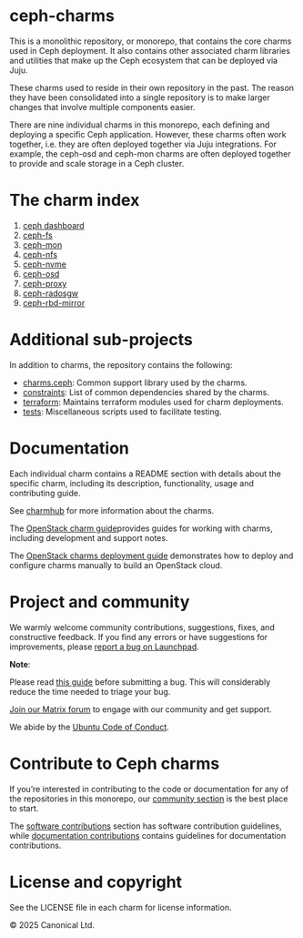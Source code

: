 # ceph-charms

This is a monolithic repository, or monorepo, that contains the core charms used in Ceph deployment.
It also contains other associated charm libraries and utilities that make up the Ceph ecosystem that
can be deployed via Juju.

These charms used to reside in their own repository in the past. The reason they have been consolidated
into a single repository is to make larger changes that involve multiple components easier.

There are nine individual charms in this monorepo, each defining and deploying a specific Ceph application.
However, these charms often work together, i.e. they are often deployed together via Juju integrations.
For example, the ceph-osd and ceph-mon charms are often deployed together to provide and scale storage in a Ceph cluster.

# The charm index

1. [ceph dashboard](https://github.com/canonical/ceph-charms/tree/main/ceph-dashboard)
2. [ceph-fs](https://github.com/canonical/ceph-charms/tree/main/ceph-fs)
3. [ceph-mon](https://github.com/canonical/ceph-charms/tree/main/ceph-mon)
3. [ceph-nfs](https://github.com/canonical/ceph-charms/tree/main/ceph-nfs)
5. [ceph-nvme](https://github.com/canonical/ceph-charms/tree/main/ceph-nvme)
6. [ceph-osd](https://github.com/canonical/ceph-charms/tree/main/ceph-osd)
7. [ceph-proxy](https://github.com/canonical/ceph-charms/tree/main/ceph-proxy)
8. [ceph-radosgw](https://github.com/canonical/ceph-charms/tree/main/ceph-radosgw)
9. [ceph-rbd-mirror](https://github.com/canonical/ceph-charms/tree/main/ceph-rbd-mirror)

# Additional sub-projects

In addition to charms, the repository contains the following:

- [charms.ceph](https://github.com/canonical/ceph-charms/tree/main/charms.ceph): Common support library used by the charms.
- [constraints](https://github.com/canonical/ceph-charms/tree/main/constraints): List of common dependencies shared by the charms.
- [terraform](https://github.com/canonical/ceph-charms/tree/main/terraform): Maintains terraform modules used for charm deployments.
- [tests](https://github.com/canonical/ceph-charms/tree/main/tests): Miscellaneous scripts used to facilitate testing.

# Documentation

Each individual charm contains a README section with details about the specific charm, including its description, functionality, usage and contributing guide.

See [charmhub](https://charmhub.io/?q=ceph) for more information about the charms.

The [OpenStack charm guide](https://docs.openstack.org/charm-guide)provides guides for working with charms, including development and support notes.

The [OpenStack charms deployment guide](https://docs.openstack.org/project-deploy-guide/charm-deployment-guide) demonstrates how to deploy and configure charms manually to build an OpenStack cloud.

# Project and community

We warmly welcome community contributions, suggestions, fixes, and constructive feedback.
If you find any errors or have suggestions for improvements, please [report a bug on Launchpad](https://bugs.launchpad.net/charm-ceph-dashboard).

**Note**:

Please read [this guide](https://docs.openstack.org/charm-guide/latest/community/software-bug.html) before submitting a bug. This will considerably reduce the time needed to triage your bug.

[Join our Matrix forum](https://matrix.to/#/#openstack-charms:ubuntu.com) to engage with our community and get support.

We abide by the [Ubuntu Code of Conduct](https://ubuntu.com/community/ethos/code-of-conduct).

# Contribute to Ceph charms

If you’re interested in contributing to the code or documentation for any of the repositories in this monorepo, our [community section](https://docs.openstack.org/charm-guide/latest/community/) is the best place to start.

The [software contributions](https://docs.openstack.org/charm-guide/latest/community/software-contrib) section has software contribution guidelines, while [documentation contributions](https://docs.openstack.org/charm-guide/latest/community/doc-contrib) contains guidelines for documentation contributions.

# License and copyright

See the LICENSE file in each charm for license information.

© 2025 Canonical Ltd.

